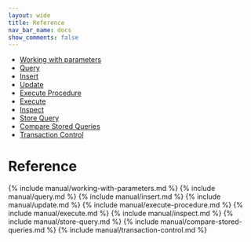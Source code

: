```yaml
---
layout: wide
title: Reference
nav_bar_name: docs
show_comments: false
---
```

<div class="row">
  <div class="sidebar span3">
    <ul id="sidenav" class="nav nav-list affix">
      <li class="active"><a href="#working-with-parameters">Working with parameters</a></li>
      <li><a href="#query">Query</a></li>
      <li><a href="#insert">Insert</a></li>
      <li><a href="#update">Update</a></li>
      <li><a href="#execute-procedure">Execute Procedure</a></li>
      <li><a href="#execute">Execute</a></li>
      <li><a href="#inspect">Inspect</a></li>
      <li><a href="#store-query">Store Query</a></li>
      <li><a href="#compare-stored-queries">Compare Stored Queries</a></li>
      <li><a href="#transaction-control">Transaction Control</a></li>
    </ul>
  </div>
  <div class="span9">
    <div class="page-header">
      <h1>Reference</h1>
    </div>
    <div markdown="1">
{% include manual/working-with-parameters.md %}
{% include manual/query.md %}
{% include manual/insert.md %}
{% include manual/update.md %}
{% include manual/execute-procedure.md %}
{% include manual/execute.md %}
{% include manual/inspect.md %}
{% include manual/store-query.md %}
{% include manual/compare-stored-queries.md %}
{% include manual/transaction-control.md %}
    </div>
  </div>
</div>